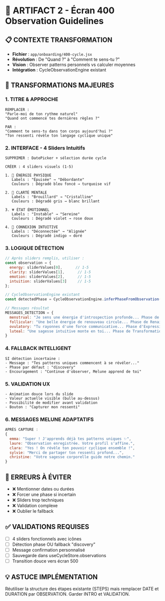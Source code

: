 # 🌊 ARTIFACT 2 - Écran 400 Observation Guidelines

## 📋 CONTEXTE TRANSFORMATION
- **Fichier** : `app/onboarding/400-cycle.jsx`
- **Révolution** : De "Quand ?" à "Comment te sens-tu ?"
- **Vision** : Observer patterns personnels vs calculer moyennes
- **Intégration** : CycleObservationEngine existant

## 🎯 TRANSFORMATIONS MAJEURES

### 1. TITRE & APPROCHE
```
REMPLACER :
"Parle-moi de ton rythme naturel"
"Quand ont commencé tes dernières règles ?"

PAR :
"Comment te sens-tu dans ton corps aujourd'hui ?"
"Ton ressenti révèle ton langage cyclique unique"
```

### 2. INTERFACE - 4 Sliders Intuitifs
```
SUPPRIMER : DatePicker + sélection durée cycle

CRÉER : 4 sliders visuels (1-5)

1. 🌊 ÉNERGIE PHYSIQUE
   Labels : "Épuisée" → "Débordante"
   Couleurs : Dégradé bleu foncé → turquoise vif
   
2. 💭 CLARTÉ MENTALE  
   Labels : "Brouillard" → "Cristalline"
   Couleurs : Dégradé gris → blanc brillant
   
3. 💗 ÉTAT ÉMOTIONNEL
   Labels : "Instable" → "Sereine"
   Couleurs : Dégradé violet → rose doux
   
4. 🔮 CONNEXION INTUITIVE
   Labels : "Déconnectée" → "Alignée"
   Couleurs : Dégradé indigo → doré
```

### 3. LOGIQUE DÉTECTION
```javascript
// Après sliders remplis, utiliser :
const observation = {
  energy: sliderValues[0],      // 1-5
  clarity: sliderValues[1],      // 1-5
  emotion: sliderValues[2],      // 1-5
  intuition: sliderValues[3]     // 1-5
};

// CycleObservationEngine existant
const detectedPhase = CycleObservationEngine.inferPhaseFromObservation(observation);

// Messages résultat
MESSAGES_DETECTION = {
  menstrual: "Je sens une énergie d'introspection profonde... Phase de Repos 🌙",
  follicular: "Une belle énergie de renouveau circule... Phase de Renaissance 🌱",
  ovulatory: "Tu rayonnes d'une force communicative... Phase d'Expression ☀️",
  luteal: "Une sagesse intuitive monte en toi... Phase de Transformation 🍂"
}
```

### 4. FALLBACK INTELLIGENT
```
SI détection incertaine :
- Message : "Tes patterns uniques commencent à se révéler..."
- Phase par défaut : "discovery"
- Encouragement : "Continue d'observer, Melune apprend de toi"
```

### 5. VALIDATION UX
```
- Animation douce lors du slide
- Valeur actuelle visible (bulle au-dessus)
- Possibilité de modifier avant validation
- Bouton : "Capturer mon ressenti"
```

### 6. MESSAGES MELUNE ADAPTATIFS
```javascript
APRÈS CAPTURE :
{
  emma: "Super ! J'apprends déjà tes patterns uniques ✨",
  laure: "Observation enregistrée. Votre profil s'affine.",
  clara: "Yes ! On révèle ton pouvoir cyclique ensemble !",
  sylvie: "Merci de partager ton ressenti profond...",
  christine: "Votre sagesse corporelle guide notre chemin."
}
```

## 🚫 ERREURS À ÉVITER
- ❌ Mentionner dates ou durées
- ❌ Forcer une phase si incertain
- ❌ Sliders trop techniques
- ❌ Validation complexe
- ❌ Oublier le fallback

## ✅ VALIDATIONS REQUISES
- [ ] 4 sliders fonctionnels avec icônes
- [ ] Détection phase OU fallback "discovery"
- [ ] Message confirmation personnalisé
- [ ] Sauvegarde dans useCycleStore.observations
- [ ] Transition douce vers écran 500

## 💡 ASTUCE IMPLÉMENTATION
Réutiliser la structure des étapes existante (STEPS) mais remplacer DATE et DURATION par OBSERVATION. Garder INTRO et VALIDATION.